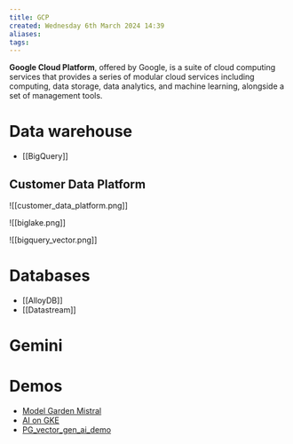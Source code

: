 ```yaml
---
title: GCP
created: Wednesday 6th March 2024 14:39
aliases: 
tags:
---
```

**Google Cloud Platform**, offered by Google, is a suite of cloud computing services that provides a series of modular cloud services including computing, data storage, data analytics, and machine learning, alongside a set of management tools.

# Data warehouse

- [[BigQuery]]

## Customer Data Platform

![[customer_data_platform.png]]

![[biglake.png]]

![[bigquery_vector.png]]
# Databases

- [[AlloyDB]]
- [[Datastream]]

# Gemini


# Demos

- [Model Garden Mistral](https://github.com/GoogleCloudPlatform/vertex-ai-samples/blob/main/notebooks/community/model_garden/model_garden_pytorch_mistral.ipynb)
- [AI on GKE](https://github.com/GoogleCloudPlatform/ai-on-gke)
- [PG_vector_gen_ai_demo](https://github.com/GoogleCloudPlatform/python-docs-samples/blob/main/cloud-sql/postgres/pgvector/notebooks/pgvector_gen_ai_demo.ipynb)
